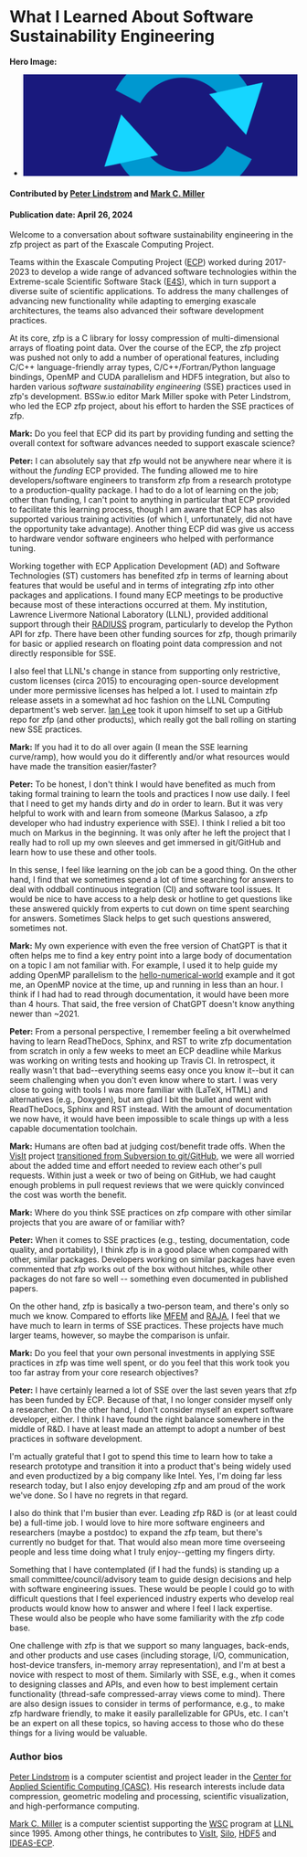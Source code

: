 # What I Learned About Software Sustainability Engineering

**Hero Image:**

 - <img src='../../images/sustain-hero.png' />

#### Contributed by [Peter Lindstrom](https://github.com/lindstro) and [Mark C. Miller](https://github.com/markcmiller86)

#### Publication date: April 26, 2024

<!-- begin deck -->
Welcome to a conversation about software sustainability engineering in the zfp project as part of the Exascale Computing Project.
<!-- end deck -->

Teams within the Exascale Computing Project ([ECP](https://exascaleproject.org)) worked during 2017-2023 to develop a wide range of advanced software technologies within the Extreme-scale Scientific Software Stack ([E4S](https://bssw.io/blog_posts/software-deployment-bringing-e4s-resources-into-effective-action)), which in turn support a diverse suite of scientific applications.   To address the many challenges of advancing new functionality while adapting to emerging exascale architectures, the teams also advanced their software development practices.

At its core, zfp is a C library for lossy compression of multi-dimensional arrays of floating point data.
Over the course of the ECP, the zfp project was pushed not only to add a number of operational features, including C/C++ language-friendly array types, C/C++/Fortran/Python language bindings, OpenMP and CUDA parallelism and HDF5 integration, but also to harden various *software sustainability engineering* (SSE) practices used in zfp's development.
BSSw.io editor Mark Miller spoke with Peter Lindstrom, who led the ECP zfp project, about his effort to harden the SSE practices of zfp.

**Mark:** Do you feel that ECP did its part by providing funding and setting the overall context for software advances needed to support exascale science?

**Peter:** I can absolutely say that zfp would not be anywhere near where it is without the *funding* ECP provided.
The funding allowed me to hire developers/software engineers to transform zfp from a research prototype to a production-quality package.
I had to do a lot of learning on the job; other than funding, I can't point to anything in particular that ECP provided to facilitate this learning process, though I am aware that ECP has also supported various training activities (of which I, unfortunately, did not have the opportunity take advantage).
Another thing ECP did was give us access to hardware vendor software engineers who helped with performance tuning.

Working together with ECP Application Development (AD) and Software Technologies (ST) customers has benefited zfp in terms of learning about features that would be useful and in terms of integrating zfp into other packages and applications.
I found many ECP meetings to be productive because most of these interactions occurred at them.
My institution, Lawrence Livermore National Laboratory (LLNL), provided additional support through their [RADIUSS](https://computing.llnl.gov/projects/radiuss) program, particularly to develop the Python API for zfp.
There have been other funding sources for zfp, though primarily for basic or applied research on floating point data compression and not directly responsible for SSE.

I also feel that LLNL's change in stance from supporting only restrictive, custom licenses (circa 2015) to encouraging open-source development under more permissive licenses has helped a lot.
I used to maintain zfp release assets in a somewhat ad hoc fashion on the LLNL Computing department's web server.
[Ian Lee](https://github.com/IanLee1521) took it upon himself to set up a GitHub repo for zfp (and other products), which really got the ball rolling on starting new SSE practices.

**Mark:** If you had it to do all over again (I mean the SSE learning curve/ramp), how would you do it differently and/or what resources would have made the transition easier/faster?

**Peter:** To be honest, I don't think I would have benefited as much from taking formal training to learn the tools and practices I now use daily.
I feel that I need to get my hands dirty and *do* in order to learn.
But it was very helpful to work with and learn from someone (Markus Salasoo, a zfp developer who had industry experience with SSE).
I think I relied a bit too much on Markus in the beginning.
It was only after he left the project that I really had to roll up my own sleeves and get immersed in git/GitHub and learn how to use these and other tools.

In this sense, I feel like learning on the job can be a good thing.
On the other hand, I find that we sometimes spend a lot of time searching for answers to deal with oddball continuous integration (CI) and software tool issues.
It would be nice to have access to a help desk or hotline to get questions like these answered quickly from experts to cut down on time spent searching for answers.
Sometimes Slack helps to get such questions answered, sometimes not.

**Mark:** My own experience with even the free version of ChatGPT is that it often helps me to find a key entry point into a large body of documentation on a topic I am not familiar with.
For example, I used it to help guide my adding OpenMP parallelism to the [hello-numerical-world](https://github.com/markcmiller86/hello-numerical-world/tree/main) example and it got me, an OpenMP novice at the time, up and running in less than an hour.
I think if I had had to read through documentation, it would have been more than 4 hours.
That said, the free version of ChatGPT doesn't know anything newer than ~2021.

**Peter:** From a personal perspective, I remember feeling a bit overwhelmed having to learn ReadTheDocs, Sphinx, and RST to write zfp documentation from scratch in only a few weeks to meet an ECP deadline while Markus was working on writing tests and hooking up Travis CI.
In retrospect, it really wasn't that bad--everything seems easy once you know it--but it can seem challenging when you don't even know where to start.
I was very close to going with tools I was more familiar with (LaTeX, HTML) and alternatives (e.g., Doxygen), but am glad I bit the bullet and went with ReadTheDocs, Sphinx and RST instead.
With the amount of documentation we now have, it would have been impossible to scale things up with a less capable documentation toolchain.

**Mark:** Humans are often bad at judging cost/benefit trade offs.
When the [VisIt](https://visit.llnl.gov) project [transitioned from Subversion to git/GitHub](https://bssw.io/blog_posts/continuous-technology-refreshment-an-introduction-using-recent-tech-refresh-experiences-on-visit), we were all worried about the added time and effort needed to review each other's pull requests.
Within just a week or two of being on GitHub, we had caught enough problems in pull request reviews that we were quickly convinced the cost was worth the benefit.

**Mark:** Where do you think SSE practices on zfp compare with other similar projects that you are aware of or familiar with?

**Peter:** When it comes to SSE practices (e.g., testing, documentation, code quality, and portability), I think zfp is in a good place when compared with other, similar packages.
Developers working on similar packages have even commented that zfp works out of the box without hitches, while other packages do not fare so well -- something even documented in published papers.

On the other hand, zfp is basically a two-person team, and there's only so much we know.
Compared to efforts like [MFEM](https://mfem.org/) and [RAJA](https://computing.llnl.gov/projects/raja-managing-application-portability-next-generation-platforms), I feel that we have much to learn in terms of SSE practices.
These projects have much larger teams, however, so maybe the comparison is unfair.


**Mark:** Do you feel that your own personal investments in applying SSE practices in zfp was time well spent, or do you feel that this work took you too far astray from your core research objectives?

**Peter:** I have certainly learned a lot of SSE over the last seven years that zfp has been funded by ECP.
Because of that, I no longer consider myself only a researcher.
On the other hand, I don't consider myself an expert software developer, either.
I think I have found the right balance somewhere in the middle of R&D.
I have at least made an attempt to adopt a number of best practices in software development.

I'm actually grateful that I got to spend this time to learn how to take a research prototype and transition it into a product that's being widely used and even productized by a big company like Intel.
Yes, I'm doing far less research today, but I also enjoy developing zfp and am proud of the work we've done.
So I have no regrets in that regard.

I also do think that I'm busier than ever.
Leading zfp R&D is (or at least could be) a full-time job.
I would love to hire more software engineers and researchers (maybe a postdoc) to expand the zfp team, but there's currently no budget for that.
That would also mean more time overseeing people and less time doing what I truly enjoy--getting my fingers dirty.

Something that I have contemplated (if I had the funds) is standing up a small committee/council/advisory team to guide design decisions and help with software engineering issues.
These would be people I could go to with difficult questions that I feel experienced industry experts who develop real products would know how to answer and where I feel I lack expertise.
These would also be people who have some familiarity with the zfp code base.

One challenge with zfp is that we support so many languages, back-ends, and other products and use cases (including storage, I/O, communication, host-device transfers, in-memory array representation), and I'm at best a novice with respect to most of them.
Similarly with SSE, e.g., when it comes to designing classes and APIs, and even how to best implement certain functionality (thread-safe compressed-array views come to mind).
There are also design issues to consider in terms of performance, e.g., to make zfp hardware friendly, to make it easily parallelizable for GPUs, etc.
I can't be an expert on all these topics, so having access to those who do these things for a living would be valuable.

### Author bios

[Peter Lindstrom](https://people.llnl.gov/lindstrom2) is a computer scientist and project leader in the [Center for Applied Scientific Computing (CASC)](https://computing.llnl.gov/casc).
His research interests include data compression, geometric modeling and processing, scientific visualization, and high-performance computing.

[Mark C. Miller](https://people.llnl.gov/miller86) is a computer scientist supporting the [WSC](https://wci.llnl.gov/about-us/weapon-simulation-and-computing) program at [LLNL](https://www.llnl.gov) since 1995.
Among other things, he contributes to [VisIt](https://wci.llnl.gov/simulation/computer-codes/visit), [Silo](https://wci.llnl.gov/simulation/computer-codes/silo), [HDF5](https://www.hdfgroup.org) and [IDEAS-ECP](https://ideas-productivity.org/activities/ideas-ecp/).

<!---
Publish: yes
Topics: documentation, software engineering, continuous integration testing
Track: experience
--->


